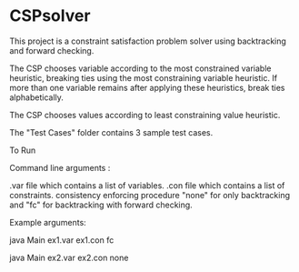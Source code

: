 # CSPsolver

This project is a constraint satisfaction problem solver using backtracking and forward checking.

The CSP chooses variable according to the most constrained variable heuristic, breaking ties using the most constraining variable heuristic. If more than one variable remains after applying these heuristics, break ties alphabetically.

The CSP chooses values according to least constraining value heuristic.

The "Test Cases" folder contains 3 sample test cases.

To Run

Command line arguments :

.var file which contains a list of variables.
.con file which contains a list of constraints.
consistency enforcing procedure "none" for only backtracking and "fc" for backtracking with forward checking.

Example arguments:

java Main ex1.var ex1.con fc 

java Main ex2.var ex2.con none
